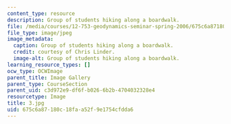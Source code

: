 ```yaml
---
content_type: resource
description: Group of students hiking along a boardwalk.
file: /media/courses/12-753-geodynamics-seminar-spring-2006/675c6a87180c18faa52f9e1754cfdda6_3.jpg
file_type: image/jpeg
image_metadata:
  caption: Group of students hiking along a boardwalk.
  credit: courtesy of Chris Linder.
  image-alt: Group of students hiking along a boardwalk.
learning_resource_types: []
ocw_type: OCWImage
parent_title: Image Gallery
parent_type: CourseSection
parent_uid: c3d972e9-df6f-b026-6b2b-4704032328e4
resourcetype: Image
title: 3.jpg
uid: 675c6a87-180c-18fa-a52f-9e1754cfdda6
---
```

